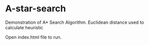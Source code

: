 # A-star-search
Demonstration of A* Search Algorithm.
Euclidean distance used to calculate heuristic


Open index.html file to run.
